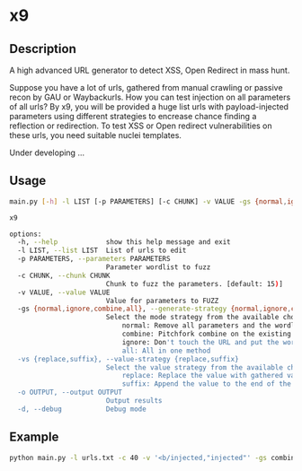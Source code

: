 # x9

## Description
A high advanced URL generator to detect XSS, Open Redirect in mass hunt.

Suppose you have a lot of urls, gathered from manual crawling or passive recon by GAU or Waybackurls. How you can test injection on all parameters of all urls?
By x9, you will be provided a huge list urls with payload-injected parameters using different strategies to encrease chance finding a reflection or redirection. To test XSS or Open redirect vulnerabilities on these urls, you need suitable nuclei templates.

Under developing ...

## Usage

```bash
main.py [-h] -l LIST [-p PARAMETERS] [-c CHUNK] -v VALUE -gs {normal,ignore,combine,all} -vs {replace,suffix} [-o OUTPUT] [-d]

x9

options:
  -h, --help            show this help message and exit
  -l LIST, --list LIST  List of urls to edit
  -p PARAMETERS, --parameters PARAMETERS
                        Parameter wordlist to fuzz
  -c CHUNK, --chunk CHUNK
                        Chunk to fuzz the parameters. [default: 15)]
  -v VALUE, --value VALUE
                        Value for parameters to FUZZ
  -gs {normal,ignore,combine,all}, --generate-strategy {normal,ignore,combine,all}
                        Select the mode strategy from the available choices:
                            normal: Remove all parameters and the wordlist
                            combine: Pitchfork combine on the existing parameters
                            ignore: Don't touch the URL and put the wordlist
                            all: All in one method
  -vs {replace,suffix}, --value-strategy {replace,suffix}
                        Select the value strategy from the available choices:
                            replace: Replace the value with gathered value
                            suffix: Append the value to the end of the parameters
  -o OUTPUT, --output OUTPUT
                        Output results
  -d, --debug           Debug mode
```

## Example  
```bash
python main.py -l urls.txt -c 40 -v '<b/injected,"injected"' -gs combine -vs suffix
```
